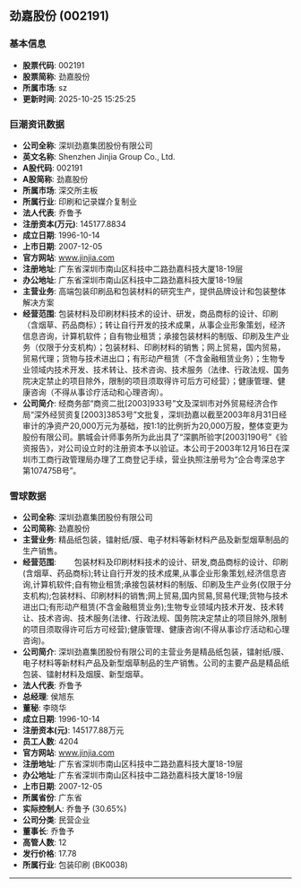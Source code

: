 ## 劲嘉股份 (002191)

### 基本信息

- **股票代码**: 002191
- **股票简称**: 劲嘉股份
- **所属市场**: sz
- **更新时间**: 2025-10-25 15:25:25

### 巨潮资讯数据

- **公司全称**: 深圳劲嘉集团股份有限公司
- **英文名称**: Shenzhen Jinjia Group Co., Ltd.
- **A股代码**: 002191
- **A股简称**: 劲嘉股份
- **所属市场**: 深交所主板
- **所属行业**: 印刷和记录媒介复制业
- **法人代表**: 乔鲁予
- **注册资本(万元)**: 145177.8834
- **成立日期**: 1996-10-14
- **上市日期**: 2007-12-05
- **官方网站**: www.jinjia.com
- **注册地址**: 广东省深圳市南山区科技中二路劲嘉科技大厦18-19层
- **办公地址**: 广东省深圳市南山区科技中二路劲嘉科技大厦18-19层
- **主营业务**: 高端包装印刷品和包装材料的研究生产，提供品牌设计和包装整体解决方案
- **经营范围**: 包装材料及印刷材料技术的设计、研发，商品商标的设计、印刷（含烟草、药品商标）；转让自行开发的技术成果，从事企业形象策划，经济信息咨询，计算机软件；自有物业租赁；承接包装材料的制版、印刷及生产业务（仅限于分支机构）；包装材料、印刷材料的销售；网上贸易，国内贸易，贸易代理；货物与技术进出口；有形动产租赁（不含金融租赁业务）；生物专业领域内技术开发、技术转让、技术咨询、技术服务（法律、行政法规、国务院决定禁止的项目除外，限制的项目须取得许可后方可经营）；健康管理、健康咨询（不得从事诊疗活动和心理咨询）。
- **公司简介**: 经商务部“商资二批[2003]933号”文及深圳市对外贸易经济合作局“深外经贸资复[2003]3853号”文批复，深圳劲嘉以截至2003年8月31日经审计的净资产20,000万元为基础，按1:1的比例折为20,000万股，整体变更为股份有限公司。鹏城会计师事务所为此出具了“深鹏所验字[2003]190号”《验资报告》，对公司设立时的注册资本予以验证。本公司于2003年12月16日在深圳市工商行政管理局办理了工商登记手续，营业执照注册号为“企合粤深总字第107475B号”。

### 雪球数据

- **公司全称**: 深圳劲嘉集团股份有限公司
- **公司简称**: 劲嘉股份
- **主营业务**: 精品纸包装，镭射纸/膜、电子材料等新材料产品及新型烟草制品的生产销售。
- **经营范围**: 　　包装材料及印刷材料技术的设计、研发,商品商标的设计、印刷(含烟草、药品商标);转让自行开发的技术成果,从事企业形象策划,经济信息咨询,计算机软件;自有物业租赁;承接包装材料的制版、印刷及生产业务(仅限于分支机构);包装材料、印刷材料的销售;网上贸易,国内贸易,贸易代理;货物与技术进出口;有形动产租赁(不含金融租赁业务);生物专业领域内技术开发、技术转让、技术咨询、技术服务(法律、行政法规、国务院决定禁止的项目除外,限制的项目须取得许可后方可经营);健康管理、健康咨询(不得从事诊疗活动和心理咨询)。
- **公司简介**: 深圳劲嘉集团股份有限公司的主营业务是精品纸包装，镭射纸/膜、电子材料等新材料产品及新型烟草制品的生产销售。公司的主要产品是精品纸包装、镭射材料及烟膜、新型烟草。
- **法人代表**: 乔鲁予
- **总经理**: 侯旭东
- **董秘**: 李晓华
- **成立日期**: 1996-10-14
- **注册资本(元)**: 145177.88万元
- **员工人数**: 4204
- **官方网站**: www.jinjia.com
- **注册地址**: 广东省深圳市南山区科技中二路劲嘉科技大厦18-19层
- **办公地址**: 广东省深圳市南山区科技中二路劲嘉科技大厦18-19层
- **上市日期**: 2007-12-05
- **所属省份**: 广东省
- **实际控制人**: 乔鲁予 (30.65%)
- **公司分类**: 民营企业
- **董事长**: 乔鲁予
- **高管人数**: 12
- **发行价格**: 17.78
- **所属行业**: 包装印刷 (BK0038)

---